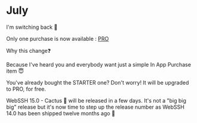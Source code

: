 # July

I'm switching back :arrows_counterclockwise:

Only one purchase is now available : [PRO](/documentation/pricing/)

Why this change:question:

Because I've heard you and everybody want just a simple In App Purchase item :innocent:

You've already bought the STARTER one? Don't worry! It will be upgraded to PRO, for free.

WebSSH 15.0 - Cactus :cactus: will be released in a few days. It's not a "big big big" release but it's now time to step up the release number as WebSSH 14.0 has been shipped twelve months ago :star2:
